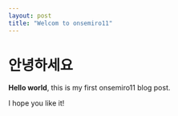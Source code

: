 ```yaml
---
layout: post
title: "Welcom to onsemiro11"
---
```



# 안녕하세요

**Hello world**, this is my first onsemiro11 blog post.

I hope you like it!
